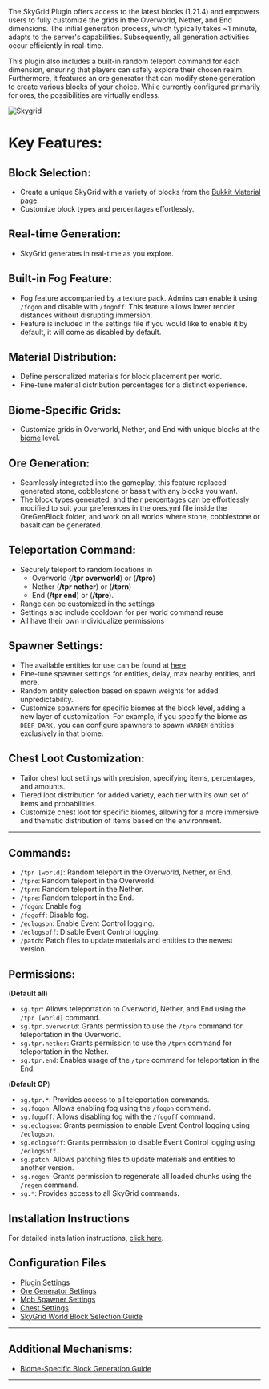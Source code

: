 
The SkyGrid Plugin offers access to the latest blocks (1.21.4) and empowers users to fully customize the grids in the Overworld, Nether, and End dimensions. The initial generation process, which typically takes ~1 minute, adapts to the server's capabilities. Subsequently, all generation activities occur efficiently in real-time.

This plugin also includes a built-in random teleport command for each dimension, ensuring that players can safely explore their chosen realm. Furthermore, it features an ore generator that can modify stone generation to create various blocks of your choice. While currently configured primarily for ores, the possibilities are virtually endless.

![Skygrid](https://www.toolsnexus.com/mc/sg3.jpg)

 
# **Key Features:**

## **Block Selection:**
   - Create a unique SkyGrid with a variety of blocks from the [Bukkit Material page](https://hub.spigotmc.org/javadocs/bukkit/org/bukkit/Material.html).
   - Customize block types and percentages effortlessly.

## **Real-time Generation:**
   - SkyGrid generates in real-time as you explore.

## **Built-in Fog Feature:**
   - Fog feature accompanied by a texture pack. Admins can enable it using `/fogon` and disable with `/fogoff`. This feature allows lower render distances without disrupting immersion.
   - Feature is included in the settings file if you would like to enable it by default, it will come as disabled by default.

## **Material Distribution:**
   - Define personalized materials for block placement per world.
   - Fine-tune material distribution percentages for a distinct experience.

## **Biome-Specific Grids:**
   - Customize grids in Overworld, Nether, and End with unique blocks at the [biome](https://hub.spigotmc.org/javadocs/bukkit/org/bukkit/block/Biome.html) level.

## **Ore Generation:**
   - Seamlessly integrated into the gameplay, this feature replaced generated stone, cobblestone or basalt with any blocks you want.
   - The block types generated, and their percentages can be effortlessly modified to suit your preferences in the ores.yml file inside the OreGenBlock folder, and work on all worlds where stone, cobblestone or basalt can be generated.

## **Teleportation Command:**
   - Securely teleport to random locations in
     - Overworld (/**tpr overworld**) or (**/tpro**)
     - Nether (**/tpr nether**) or (**/tprn**)
     - End (**/tpr end**) or (**/tpre**).
   - Range can be customized in the settings
   - Settings also include cooldown for per world command reuse
   - All have their own individualize permissions

## **Spawner Settings:**
   - The available entities for use can be found at [here](https://hub.spigotmc.org/javadocs/bukkit/org/bukkit/entity/EntityType.html)
   - Fine-tune spawner settings for entities, delay, max nearby entities, and more.
   - Random entity selection based on spawn weights for added unpredictability.
   - Customize spawners for specific biomes at the block level, adding a new layer of customization. For example, if you specify the biome as `DEEP_DARK,` you can configure spawners to spawn `WARDEN` entities exclusively in that biome.

## **Chest Loot Customization:**
   - Tailor chest loot settings with precision, specifying items, percentages, and amounts.
   - Tiered loot distribution for added variety, each tier with its own set of items and probabilities.
   - Customize chest loot for specific biomes, allowing for a more immersive and thematic distribution of items based on the environment.

---

## Commands:

- `/tpr [world]`: Random teleport in the Overworld, Nether, or End.
- `/tpro`: Random teleport in the Overworld.
- `/tprn`: Random teleport in the Nether.
- `/tpre`: Random teleport in the End.
- `/fogon`: Enable fog.
- `/fogoff`: Disable fog.
- `/eclogson`: Enable Event Control logging.
- `/eclogsoff`: Disable Event Control logging.
- `/patch`: Patch files to update materials and entities to the newest version.

## Permissions:

(**Default all**)
- `sg.tpr`: Allows teleportation to Overworld, Nether, and End using the `/tpr [world]` command.
- `sg.tpr.overworld`: Grants permission to use the `/tpro` command for teleportation in the Overworld.
- `sg.tpr.nether`: Grants permission to use the `/tprn` command for teleportation in the Nether.
- `sg.tpr.end`: Enables usage of the `/tpre` command for teleportation in the End.

(**Default OP**)
- `sg.tpr.*`: Provides access to all teleportation commands.
- `sg.fogon`: Allows enabling fog using the `/fogon` command.
- `sg.fogoff`: Allows disabling fog with the `/fogoff` command.
- `sg.eclogson`: Grants permission to enable Event Control logging using `/eclogson`.
- `sg.eclogsoff`: Grants permission to disable Event Control logging using `/eclogsoff`.
- `sg.patch`: Allows patching files to update materials and entities to another version.
- `sg.regen`: Grants permission to regenerate all loaded chunks using the `/regen` command.
- `sg.*`: Provides access to all SkyGrid commands.

## Installation Instructions
For detailed installation instructions, [click here](Settings/Installation.md).

## Configuration Files
- [Plugin Settings](Settings/settings.md)
- [Ore Generator Settings](Settings/ores.md)
- [Mob Spawner Settings](Settings/spawner_settings.md)
- [Chest Settings](Settings/chest_settings.md)
- [SkyGrid World Block Selection Guide](Settings/block_selection.md)
---

## Additional Mechanisms:
- [Biome-Specific Block Generation Guide](Settings/biome_specific.md)
---
